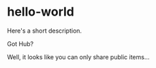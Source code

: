 # hello-world
Here's a short description.

Got Hub?

Well, it looks like you can only share public items...

